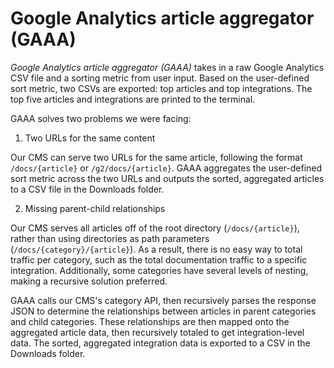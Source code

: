 # Google Analytics article aggregator (GAAA)

*Google Analytics article aggregator (GAAA)* takes in a raw Google Analytics CSV file and a sorting metric from user input. Based on the user-defined sort metric, two CSVs are exported: top articles and top integrations. The top five articles and integrations are printed to the terminal.

GAAA solves two problems we were facing:

1. Two URLs for the same content

Our CMS can serve two URLs for the same article, following the format `/docs/{article}` or `/g2/docs/{article}`. GAAA aggregates the user-defined sort metric across the two URLs and outputs the sorted, aggregated articles to a CSV file in the Downloads folder.

2. Missing parent-child relationships

Our CMS serves all articles off of the root directory (`/docs/{article}`), rather than using directories as path parameters (`/docs/{category}/{article}`). As a result, there is no easy way to total traffic per category, such as the total documentation traffic to a specific integration. Additionally, some categories have several levels of nesting, making a recursive solution preferred.

GAAA calls our CMS's category API, then recursively parses the response JSON to determine the relationships between articles in parent categories and child categories. These relationships are then mapped onto the aggregated article data, then recursively totaled to get integration-level data. The sorted, aggregated integration data is exported to a CSV in the Downloads folder.